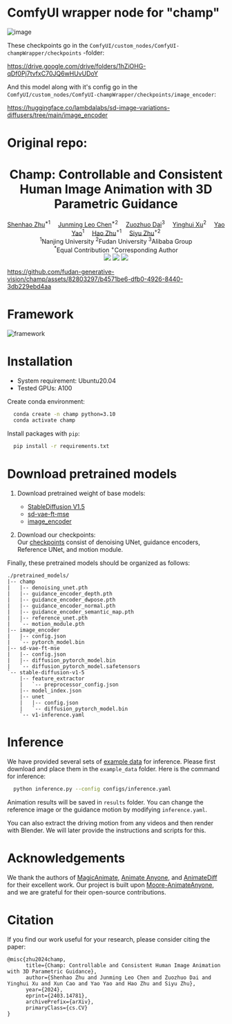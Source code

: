 # ComfyUI wrapper node for "champ"

![image](https://github.com/kijai/ComfyUI-champWrapper/assets/40791699/cacc7067-19ec-4292-a809-7f3a2b660d1c)

These checkpoints go in the `ComfyUI/custom_nodes/ComfyUI-champWrapper/checkpoints` -folder:

https://drive.google.com/drive/folders/1hZiOHG-qDf0Pj7tvfxC70JQ6wHUvUDoY

And this model along with it's config go in the `ComfyUI/custom_nodes/ComfyUI-champWrapper/checkpoints/image_encoder`:

https://huggingface.co/lambdalabs/sd-image-variations-diffusers/tree/main/image_encoder


# Original repo:

<h1 align='Center'>Champ: Controllable and Consistent Human Image Animation with 3D Parametric Guidance</h1>

<div align='Center'>
    <a href='https://github.com/ShenhaoZhu' target='_blank'>Shenhao Zhu</a><sup>*1</sup>&emsp;
    <a href='https://github.com/Leoooo333' target='_blank'>Junming Leo Chen</a><sup>*2</sup>&emsp;
    <a href='https://github.com/daizuozhuo' target='_blank'>Zuozhuo Dai</a><sup>3</sup>&emsp;
    <a href='https://ai3.fudan.edu.cn/info/1088/1266.htm' target='_blank'>Yinghui Xu</a><sup>2</sup>&emsp;
    <a href='https://yoyo000.github.io/' target='_blank'>Yao Yao</a><sup>1</sup>&emsp;
    <a href='http://zhuhao.cc/home/' target='_blank'>Hao Zhu</a><sup>+1</sup>&emsp;
    <a href='https://sites.google.com/site/zhusiyucs/home' target='_blank'>Siyu Zhu</a><sup>+2</sup>
</div>
<div align='Center'>
    <sup>1</sup>Nanjing University <sup>2</sup>Fudan University <sup>3</sup>Alibaba Group
</div>
<div align='Center'>
    <sup>*</sup>Equal Contribution
    <sup>+</sup>Corresponding Author
</div>

<div align='Center'>
    <a href='https://fudan-generative-vision.github.io/champ/#/'><img src='https://img.shields.io/badge/Project-Page-Green'></a>
    <a href='https://arxiv.org/abs/2403.14781'><img src='https://img.shields.io/badge/Paper-Arxiv-red'></a>
    <a href='https://youtu.be/2XVsy9tQRAY'><img src='https://badges.aleen42.com/src/youtube.svg'></a>
</div>

https://github.com/fudan-generative-vision/champ/assets/82803297/b4571be6-dfb0-4926-8440-3db229ebd4aa

# Framework
![framework](assets/framework.jpg)

# Installation
- System requirement: Ubuntu20.04
- Tested GPUs: A100

Create conda environment: 
```bash
  conda create -n champ python=3.10
  conda activate champ
```
Install packages with `pip`:
```bash
  pip install -r requirements.txt
```

# Download pretrained models

1. Download pretrained weight of base models: 
    - [StableDiffusion V1.5](https://huggingface.co/runwayml/stable-diffusion-v1-5)
    - [sd-vae-ft-mse](https://huggingface.co/stabilityai/sd-vae-ft-mse)
    - [image_encoder](https://huggingface.co/lambdalabs/sd-image-variations-diffusers/tree/main/image_encoder)

2. Download our checkpoints: \
Our [checkpoints](https://drive.google.com/drive/folders/1hZiOHG-qDf0Pj7tvfxC70JQ6wHUvUDoY?usp=sharing) consist of denoising UNet, guidance encoders, Reference UNet, and motion module.

Finally, these pretrained models should be organized as follows:

```text
./pretrained_models/
|-- champ
|   |-- denoising_unet.pth
|   |-- guidance_encoder_depth.pth
|   |-- guidance_encoder_dwpose.pth
|   |-- guidance_encoder_normal.pth
|   |-- guidance_encoder_semantic_map.pth
|   |-- reference_unet.pth
|   `-- motion_module.pth
|-- image_encoder
|   |-- config.json
|   `-- pytorch_model.bin
|-- sd-vae-ft-mse
|   |-- config.json
|   |-- diffusion_pytorch_model.bin
|   `-- diffusion_pytorch_model.safetensors
`-- stable-diffusion-v1-5
    |-- feature_extractor
    |   `-- preprocessor_config.json
    |-- model_index.json
    |-- unet
    |   |-- config.json
    |   `-- diffusion_pytorch_model.bin
    `-- v1-inference.yaml
```

# Inference
We have provided several sets of [example data](https://drive.google.com/file/d/1-sJlnnZu-nTNTvRtvFVr_y-2_CA5-_Yz/view?usp=sharing) for inference. Please first download and place them in the `example_data` folder. 
Here is the command for inference:
```bash
  python inference.py --config configs/inference.yaml
```
Animation results will be saved in `results` folder. You can change the reference image or the guidance motion by modifying `inference.yaml`. 

You can also extract the driving motion from any videos and then render with Blender. We will later provide the instructions and scripts for this.

# Acknowledgements
We thank the authors of [MagicAnimate](https://github.com/magic-research/magic-animate), [Animate Anyone](https://github.com/HumanAIGC/AnimateAnyone), and [AnimateDiff](https://github.com/guoyww/AnimateDiff) for their excellent work. Our project is built upon [Moore-AnimateAnyone](https://github.com/MooreThreads/Moore-AnimateAnyone), and we are grateful for their open-source contributions.

# Citation
If you find our work useful for your research, please consider citing the paper:
```
@misc{zhu2024champ,
      title={Champ: Controllable and Consistent Human Image Animation with 3D Parametric Guidance}, 
      author={Shenhao Zhu and Junming Leo Chen and Zuozhuo Dai and Yinghui Xu and Xun Cao and Yao Yao and Hao Zhu and Siyu Zhu},
      year={2024},
      eprint={2403.14781},
      archivePrefix={arXiv},
      primaryClass={cs.CV}
}
```
